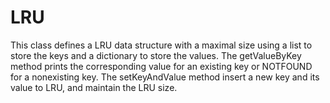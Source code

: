 # LRU
This class defines a LRU data structure with a maximal size using a list to 
store the keys and a dictionary to store the values. The getValueByKey method 
prints the corresponding value for an existing key or NOTFOUND for a 
nonexisting key. The setKeyAndValue method insert a new key and its value to 
LRU, and maintain the LRU size.
